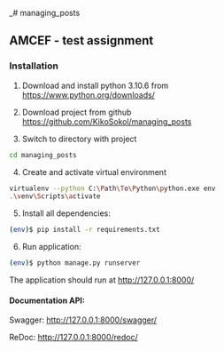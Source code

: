 _# managing_posts

## AMCEF - test assignment

### Installation

1. Download and install python 3.10.6 from https://www.python.org/downloads/

2. Download project from github https://github.com/KikoSokol/managing_posts

3. Switch to directory with project

```sh
cd managing_posts
```

4. Create and activate virtual environment

```sh
virtualenv --python C:\Path\To\Python\python.exe env
.\venv\Scripts\activate
```

5. Install all dependencies:
```sh
(env)$ pip install -r requirements.txt
```

6. Run application:

```sh
(env)$ python manage.py runserver
```

The application should run at http://127.0.0.1:8000/

#### Documentation API:

Swagger: http://127.0.0.1:8000/swagger/

ReDoc: http://127.0.0.1:8000/redoc/

